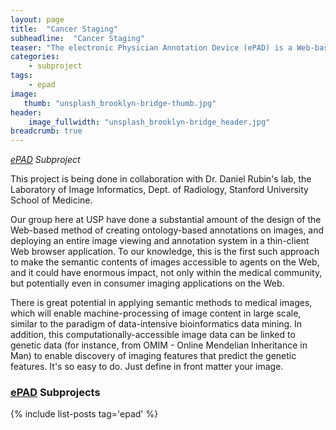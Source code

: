 ```yaml
---
layout: page
title:  "Cancer Staging"
subheadline:  "Cancer Staging"
teaser: "The electronic Physician Annotation Device (ePAD) is a Web-based semantic annotation system for making the content in radiological images machine-accessible on the Semantic Web."
categories:
    - subproject
tags:
    - epad
image:
   thumb: "unsplash_brooklyn-bridge-thumb.jpg"
header:
    image_fullwidth: "unsplash_brooklyn-bridge_header.jpg"
breadcrumb: true
---
```

*[ePAD](/project/epad) Subproject*

This project is being done in collaboration with Dr. Daniel Rubin's lab, the Laboratory of Image Informatics, Dept. of Radiology, Stanford University School of Medicine.

Our group here at USP have done a substantial amount of the design of the Web-based method of creating ontology-based annotations on images, and deploying an entire image viewing and annotation system in a thin-client Web browser application. To our knowledge, this is the first such approach to make the semantic contents of images accessible to agents on the Web, and it could have enormous impact, not only within the medical community, but potentially even in consumer imaging applications on the Web.

There is great potential in applying semantic methods to medical images, which will enable machine-processing of image content in large scale, similar to the paradigm of data-intensive bioinformatics data mining. In addition, this computationally-accessible image data can be linked to genetic data (for instance, from OMIM - Online Mendelian Inheritance in Man) to enable discovery of imaging features that predict the genetic features.
It's so easy to do. Just define in front matter your image.

### [ePAD](/project/epad) Subprojects

{% include list-posts tag='epad' %}
